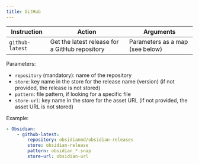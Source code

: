 ```yaml
---
title: GitHub
---
```


| Instruction     | Action                                         | Arguments                       |
| --------------- | ---------------------------------------------- | ------------------------------- |
| `github-latest` | Get the latest release for a GitHub repository | Parameters as a map (see below) |

Parameters:

- `repository` (mandatory): name of the repository
- `store`: key name in the store for the release name (version) (if not provided, the release is not stored)
- `pattern`: file pattern, if looking for a specific file
- `store-url`: key name in the store for the asset URL (if not provided, the asset URL is not stored)

Example:

```yaml
- Obsidian:
    - github-latest:
        repository: obsidianmd/obsidian-releases
        store: obsidian-release
        pattern: obsidian_*.snap
        store-url: obsidian-url
```
